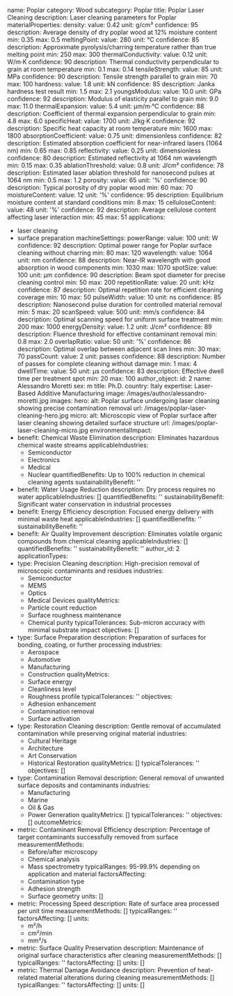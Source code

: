 name: Poplar
category: Wood
subcategory: Poplar
title: Poplar Laser Cleaning
description: Laser cleaning parameters for Poplar
materialProperties:
  density:
    value: 0.42
    unit: g/cm³
    confidence: 95
    description: Average density of dry poplar wood at 12% moisture content
    min: 0.35
    max: 0.5
  meltingPoint:
    value: 280
    unit: °C
    confidence: 85
    description: Approximate pyrolysis/charring temperature rather than true melting
      point
    min: 250
    max: 300
  thermalConductivity:
    value: 0.12
    unit: W/m·K
    confidence: 90
    description: Thermal conductivity perpendicular to grain at room temperature
    min: 0.1
    max: 0.14
  tensileStrength:
    value: 85
    unit: MPa
    confidence: 90
    description: Tensile strength parallel to grain
    min: 70
    max: 100
  hardness:
    value: 1.8
    unit: kN
    confidence: 85
    description: Janka hardness test result
    min: 1.5
    max: 2.1
  youngsModulus:
    value: 10.0
    unit: GPa
    confidence: 92
    description: Modulus of elasticity parallel to grain
    min: 9.0
    max: 11.0
  thermalExpansion:
    value: 5.4
    unit: μm/m·°C
    confidence: 88
    description: Coefficient of thermal expansion perpendicular to grain
    min: 4.8
    max: 6.0
  specificHeat:
    value: 1700
    unit: J/kg·K
    confidence: 92
    description: Specific heat capacity at room temperature
    min: 1600
    max: 1800
  absorptionCoefficient:
    value: 0.75
    unit: dimensionless
    confidence: 82
    description: Estimated absorption coefficient for near-infrared lasers (1064 nm)
    min: 0.65
    max: 0.85
  reflectivity:
    value: 0.25
    unit: dimensionless
    confidence: 80
    description: Estimated reflectivity at 1064 nm wavelength
    min: 0.15
    max: 0.35
  ablationThreshold:
    value: 0.8
    unit: J/cm²
    confidence: 78
    description: Estimated laser ablation threshold for nanosecond pulses at 1064
      nm
    min: 0.5
    max: 1.2
  porosity:
    value: 65
    unit: '%'
    confidence: 90
    description: Typical porosity of dry poplar wood
    min: 60
    max: 70
  moistureContent:
    value: 12
    unit: '%'
    confidence: 95
    description: Equilibrium moisture content at standard conditions
    min: 8
    max: 15
  celluloseContent:
    value: 48
    unit: '%'
    confidence: 92
    description: Average cellulose content affecting laser interaction
    min: 45
    max: 51
applications:
- laser cleaning
- surface preparation
machineSettings:
  powerRange:
    value: 100
    unit: W
    confidence: 92
    description: Optimal power range for Poplar surface cleaning without charring
    min: 80
    max: 120
  wavelength:
    value: 1064
    unit: nm
    confidence: 88
    description: Near-IR wavelength with good absorption in wood components
    min: 1030
    max: 1070
  spotSize:
    value: 100
    unit: μm
    confidence: 90
    description: Beam spot diameter for precise cleaning control
    min: 50
    max: 200
  repetitionRate:
    value: 20
    unit: kHz
    confidence: 87
    description: Optimal repetition rate for efficient cleaning coverage
    min: 10
    max: 50
  pulseWidth:
    value: 10
    unit: ns
    confidence: 85
    description: Nanosecond pulse duration for controlled material removal
    min: 5
    max: 20
  scanSpeed:
    value: 500
    unit: mm/s
    confidence: 84
    description: Optimal scanning speed for uniform surface treatment
    min: 200
    max: 1000
  energyDensity:
    value: 1.2
    unit: J/cm²
    confidence: 89
    description: Fluence threshold for effective contaminant removal
    min: 0.8
    max: 2.0
  overlapRatio:
    value: 50
    unit: '%'
    confidence: 86
    description: Optimal overlap between adjacent scan lines
    min: 30
    max: 70
  passCount:
    value: 2
    unit: passes
    confidence: 88
    description: Number of passes for complete cleaning without damage
    min: 1
    max: 4
  dwellTime:
    value: 50
    unit: μs
    confidence: 83
    description: Effective dwell time per treatment spot
    min: 20
    max: 100
author_object:
  id: 2
  name: Alessandro Moretti
  sex: m
  title: Ph.D.
  country: Italy
  expertise: Laser-Based Additive Manufacturing
  image: /images/author/alessandro-moretti.jpg
images:
  hero:
    alt: Poplar surface undergoing laser cleaning showing precise contamination removal
    url: /images/poplar-laser-cleaning-hero.jpg
  micro:
    alt: Microscopic view of Poplar surface after laser cleaning showing detailed
      surface structure
    url: /images/poplar-laser-cleaning-micro.jpg
environmentalImpact:
- benefit: Chemical Waste Elimination
  description: Eliminates hazardous chemical waste streams
  applicableIndustries:
  - Semiconductor
  - Electronics
  - Medical
  - Nuclear
  quantifiedBenefits: Up to 100% reduction in chemical cleaning agents
  sustainabilityBenefit: ''
- benefit: Water Usage Reduction
  description: Dry process requires no water
  applicableIndustries: []
  quantifiedBenefits: ''
  sustainabilityBenefit: Significant water conservation in industrial processes
- benefit: Energy Efficiency
  description: Focused energy delivery with minimal waste heat
  applicableIndustries: []
  quantifiedBenefits: ''
  sustainabilityBenefit: ''
- benefit: Air Quality Improvement
  description: Eliminates volatile organic compounds from chemical cleaning
  applicableIndustries: []
  quantifiedBenefits: ''
  sustainabilityBenefit: ''
author_id: 2
applicationTypes:
- type: Precision Cleaning
  description: High-precision removal of microscopic contaminants and residues
  industries:
  - Semiconductor
  - MEMS
  - Optics
  - Medical Devices
  qualityMetrics:
  - Particle count reduction
  - Surface roughness maintenance
  - Chemical purity
  typicalTolerances: Sub-micron accuracy with minimal substrate impact
  objectives: []
- type: Surface Preparation
  description: Preparation of surfaces for bonding, coating, or further processing
  industries:
  - Aerospace
  - Automotive
  - Manufacturing
  - Construction
  qualityMetrics:
  - Surface energy
  - Cleanliness level
  - Roughness profile
  typicalTolerances: ''
  objectives:
  - Adhesion enhancement
  - Contamination removal
  - Surface activation
- type: Restoration Cleaning
  description: Gentle removal of accumulated contamination while preserving original
    material
  industries:
  - Cultural Heritage
  - Architecture
  - Art Conservation
  - Historical Restoration
  qualityMetrics: []
  typicalTolerances: ''
  objectives: []
- type: Contamination Removal
  description: General removal of unwanted surface deposits and contaminants
  industries:
  - Manufacturing
  - Marine
  - Oil & Gas
  - Power Generation
  qualityMetrics: []
  typicalTolerances: ''
  objectives: []
outcomeMetrics:
- metric: Contaminant Removal Efficiency
  description: Percentage of target contaminants successfully removed from surface
  measurementMethods:
  - Before/after microscopy
  - Chemical analysis
  - Mass spectrometry
  typicalRanges: 95-99.9% depending on application and material
  factorsAffecting:
  - Contamination type
  - Adhesion strength
  - Surface geometry
  units: []
- metric: Processing Speed
  description: Rate of surface area processed per unit time
  measurementMethods: []
  typicalRanges: ''
  factorsAffecting: []
  units:
  - m²/h
  - cm²/min
  - mm²/s
- metric: Surface Quality Preservation
  description: Maintenance of original surface characteristics after cleaning
  measurementMethods: []
  typicalRanges: ''
  factorsAffecting: []
  units: []
- metric: Thermal Damage Avoidance
  description: Prevention of heat-related material alterations during cleaning
  measurementMethods: []
  typicalRanges: ''
  factorsAffecting: []
  units: []
